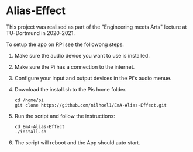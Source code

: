 # Alias-Effect
This project was realised as part of the "Engineering meets Arts" lecture at TU-Dortmund in 2020-2021.

To setup the app on RPi see the followong steps.
1. Make sure the audio device you want to use is installed.
2. Make sure the Pi has a connection to the internet.
3. Configure your input and output devices in the Pi's audio menue.
4. Download the install.sh to the Pis home folder.
     ```
    cd /home/pi
    git clone https://github.com/nilhoel1/EmA-Alias-Effect.git
    ```
5. Run the script and follow the instructions:
    ```
    cd EmA-Alias-Effect
    ./install.sh
    ```

6. The script will reboot and the App should auto start.

